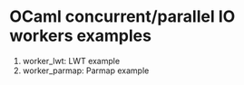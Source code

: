 OCaml concurrent/parallel IO workers examples
=============================================

1. worker_lwt: LWT example
2. worker_parmap: Parmap example
